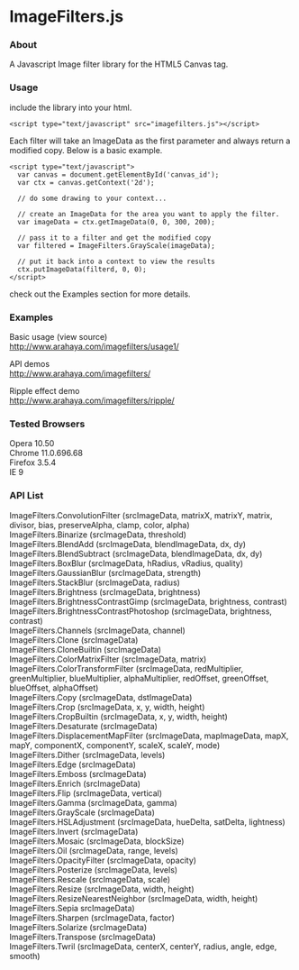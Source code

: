 ImageFilters.js
======
  
### About ###

A Javascript Image filter library for the HTML5 Canvas tag.  
  
  
### Usage ###

include the library into your html.

	<script type="text/javascript" src="imagefilters.js"></script>

Each filter will take an ImageData as the first parameter
and always return a modified copy. Below is a basic example.

	<script type="text/javascript">
	  var canvas = document.getElementById('canvas_id');
	  var ctx = canvas.getContext('2d');
	  
	  // do some drawing to your context...
	  
	  // create an ImageData for the area you want to apply the filter.
	  var imageData = ctx.getImageData(0, 0, 300, 200);
	  
	  // pass it to a filter and get the modified copy
	  var filtered = ImageFilters.GrayScale(imageData);
	  
	  // put it back into a context to view the results
	  ctx.putImageData(filterd, 0, 0);
	</script>

check out the Examples section for more details.
  
  
### Examples ###
Basic usage (view source)  
<http://www.arahaya.com/imagefilters/usage1/>  
  
API demos  
<http://www.arahaya.com/imagefilters/>  
  
Ripple effect demo  
<http://www.arahaya.com/imagefilters/ripple/>  
  
  
### Tested Browsers ###
Opera 10.50  
Chrome 11.0.696.68  
Firefox 3.5.4  
IE 9  
  
  
### API List ###
ImageFilters.ConvolutionFilter (srcImageData, matrixX, matrixY, matrix, divisor, bias, preserveAlpha, clamp, color, alpha)  
ImageFilters.Binarize (srcImageData, threshold)  
ImageFilters.BlendAdd (srcImageData, blendImageData, dx, dy)  
ImageFilters.BlendSubtract (srcImageData, blendImageData, dx, dy)  
ImageFilters.BoxBlur (srcImageData, hRadius, vRadius, quality)  
ImageFilters.GaussianBlur (srcImageData, strength)  
ImageFilters.StackBlur (srcImageData, radius)  
ImageFilters.Brightness (srcImageData, brightness)  
ImageFilters.BrightnessContrastGimp (srcImageData, brightness, contrast)  
ImageFilters.BrightnessContrastPhotoshop (srcImageData, brightness, contrast)  
ImageFilters.Channels (srcImageData, channel)  
ImageFilters.Clone (srcImageData)  
ImageFilters.CloneBuiltin (srcImageData)  
ImageFilters.ColorMatrixFilter (srcImageData, matrix)  
ImageFilters.ColorTransformFilter (srcImageData, redMultiplier, greenMultiplier, blueMultiplier, alphaMultiplier, redOffset, greenOffset, blueOffset, alphaOffset)  
ImageFilters.Copy (srcImageData, dstImageData)  
ImageFilters.Crop (srcImageData, x, y, width, height)  
ImageFilters.CropBuiltin (srcImageData, x, y, width, height)  
ImageFilters.Desaturate (srcImageData)  
ImageFilters.DisplacementMapFilter (srcImageData, mapImageData, mapX, mapY, componentX, componentY, scaleX, scaleY, mode)  
ImageFilters.Dither (srcImageData, levels)  
ImageFilters.Edge (srcImageData)  
ImageFilters.Emboss (srcImageData)  
ImageFilters.Enrich (srcImageData)  
ImageFilters.Flip (srcImageData, vertical)  
ImageFilters.Gamma (srcImageData, gamma)  
ImageFilters.GrayScale (srcImageData)  
ImageFilters.HSLAdjustment (srcImageData, hueDelta, satDelta, lightness)  
ImageFilters.Invert (srcImageData)  
ImageFilters.Mosaic (srcImageData, blockSize)  
ImageFilters.Oil (srcImageData, range, levels)  
ImageFilters.OpacityFilter (srcImageData, opacity)  
ImageFilters.Posterize (srcImageData, levels)  
ImageFilters.Rescale (srcImageData, scale)  
ImageFilters.Resize (srcImageData, width, height)  
ImageFilters.ResizeNearestNeighbor (srcImageData, width, height)  
ImageFilters.Sepia srcImageData)  
ImageFilters.Sharpen (srcImageData, factor)  
ImageFilters.Solarize (srcImageData)  
ImageFilters.Transpose (srcImageData)  
ImageFilters.Twril (srcImageData, centerX, centerY, radius, angle, edge, smooth)  


